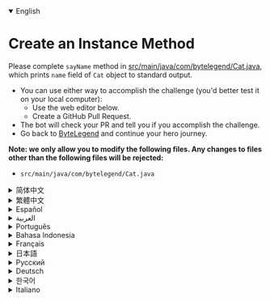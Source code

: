 <details open='true'>
<summary>English</summary>

# Create an Instance Method

Please complete `sayName` method in [src/main/java/com/bytelegend/Cat.java](https://github.com/ByteLegendQuest/java-create-instance-method/blob/main/src/main/java/com/bytelegend/Cat.java), which prints `name` field of `Cat` object to standard output.

- You can use either way to accomplish the challenge (you'd better test it on your local computer):
  - Use the web editor below.
  - Create a GitHub Pull Request.
- The bot will check your PR and tell you if you accomplish the challenge.
- Go back to [ByteLegend](https://bytelegend.com) and continue your hero journey.


**Note: we only allow you to modify the following files.
Any changes to files other than the following files will be rejected:**

- `src/main/java/com/bytelegend/Cat.java`
</details>
<details>
<summary>简体中文</summary>

# 创建<ruby>实例方法<rt>Instance Method</rt></ruby>

请补全[src/main/java/com/bytelegend/Cat.java](https://github.com/ByteLegendQuest/java-create-instance-method/blob/main/src/main/java/com/bytelegend/Cat.java)中的`sayName`方法，将`Cat`对象的`name`打印到标准输出。

- 你可以使用任意一种方法完成挑战（最好先在自己的本地电脑上测试通过）：
  - 使用下面的网页编辑器。
  - 创建一个GitHub Pull Request。
- 机器人将会检查你的回答，告诉你是否通过了挑战。
- 回到[字节传说](https://bytelegend.com)，然后继续你的英雄旅程。


**注意：我们只允许您修改以下文件，任何对其他文件的修改都会被拒绝：**

- `src/main/java/com/bytelegend/Cat.java`
</details>
<details>
<summary>繁體中文</summary>

<h1>創建實例方法</h1><p>請填寫<code class="notranslate">sayName</code>在方法<a href="https://github.com/ByteLegendQuest/java-create-instance-method/blob/main/src/main/java/com/bytelegend/Cat.java" target="_blank">的src / main / JAVA / COM / bytelegend / Cat.java</a> ，打印<code class="notranslate">name</code>的領域<code class="notranslate">Cat</code>對象到標準輸出。</p><ul><li>您可以使用任何一種方式來完成挑戰（最好在本地計算機上進行測試）：<ul><li>使用下面的網絡編輯器。</li><li>創建 GitHub 拉取請求。</li></ul></li><li>機器人將檢查您的 PR 並告訴您是否完成了挑戰。</li><li>回到<a href="https://bytelegend.com" target="_blank">ByteLegend</a> ，繼續你的英雄之旅。</li></ul><p><strong>注意：我們只允許您修改以下文件。對以下文件以外的文件的任何更改都將被拒絕：</strong></p><ul><li> <code class="notranslate">src/main/java/com/bytelegend/Cat.java</code></li></ul></details>
<details>
<summary>Español</summary>

<h1>Crear un método de instancia</h1><p> Complete el método <code class="notranslate">sayName</code> <a href="https://github.com/ByteLegendQuest/java-create-instance-method/blob/main/src/main/java/com/bytelegend/Cat.java" target="_blank">en src / main / java / com / bytelegend / Cat.java</a> , que imprime el campo de <code class="notranslate">name</code> <code class="notranslate">Cat</code> en la salida estándar.</p><ul><li> Puede usar cualquiera de las dos formas para lograr el desafío (será mejor que lo pruebe en su computadora local):<ul><li> Utilice el editor web a continuación.</li><li> Cree una solicitud de extracción de GitHub.</li></ul></li><li> El bot comprobará tus relaciones públicas y te dirá si logras el desafío.</li><li> Vuelve a <a href="https://bytelegend.com" target="_blank">ByteLegend</a> y continúa tu viaje de héroe.</li></ul><p> <strong>Nota: solo le permitimos modificar los siguientes archivos. Se rechazará cualquier cambio en archivos que no sean los siguientes:</strong></p><ul><li> <code class="notranslate">src/main/java/com/bytelegend/Cat.java</code></li></ul></details>
<details>
<summary>العربية</summary>

<h1 style=";text-align:right;direction:rtl">قم بإنشاء طريقة مثيل</h1><p style=";text-align:right;direction:rtl"> يرجى إكمال طريقة <code class="notranslate">sayName</code> <a href="https://github.com/ByteLegendQuest/java-create-instance-method/blob/main/src/main/java/com/bytelegend/Cat.java" target="_blank">في src / main / java / com / bytelegend / Cat.java</a> ، والتي تطبع حقل <code class="notranslate">name</code> <code class="notranslate">Cat</code> إلى الإخراج القياسي.</p><ul style=";text-align:right;direction:rtl"><li style=";text-align:right;direction:rtl"> يمكنك استخدام أي من الطريقتين لإنجاز التحدي (من الأفضل اختباره على جهاز الكمبيوتر المحلي الخاص بك):<ul style=";text-align:right;direction:rtl"><li style=";text-align:right;direction:rtl"> استخدم محرر الويب أدناه.</li><li style=";text-align:right;direction:rtl"> إنشاء طلب سحب على GitHub.</li></ul></li><li style=";text-align:right;direction:rtl"> سيتحقق الروبوت من العلاقات العامة الخاصة بك ويخبرك إذا أنجزت التحدي.</li><li style=";text-align:right;direction:rtl"> ارجع إلى <a href="https://bytelegend.com" target="_blank">ByteLegend وتابع</a> رحلة بطلك.</li></ul><p style=";text-align:right;direction:rtl"> <strong>ملاحظة: نسمح لك فقط بتعديل الملفات التالية. سيتم رفض أي تغييرات يتم إجراؤها على الملفات بخلاف الملفات التالية:</strong></p><ul style=";text-align:right;direction:rtl"><li style=";text-align:right;direction:rtl"> <code class="notranslate">src/main/java/com/bytelegend/Cat.java</code></li></ul></details>
<details>
<summary>Português</summary>

<h1>Criar um método de instância</h1><p> Preencha o método <code class="notranslate">sayName</code> <a href="https://github.com/ByteLegendQuest/java-create-instance-method/blob/main/src/main/java/com/bytelegend/Cat.java" target="_blank">em src / main / java / com / bytelegend / Cat.java</a> , que imprime o campo de <code class="notranslate">name</code> <code class="notranslate">Cat</code> na saída padrão.</p><ul><li> Você pode usar qualquer uma das formas para cumprir o desafio (é melhor você testá-lo em seu computador local):<ul><li> Use o editor da web abaixo.</li><li> Crie uma solicitação pull do GitHub.</li></ul></li><li> O bot verificará seu PR e lhe dirá se você cumpriu o desafio.</li><li> Volte para <a href="https://bytelegend.com" target="_blank">ByteLegend</a> e continue sua jornada de herói.</li></ul><p> <strong>Nota: nós apenas permitimos que você modifique os seguintes arquivos. Quaisquer alterações em arquivos que não sejam os seguintes serão rejeitadas:</strong></p><ul><li> <code class="notranslate">src/main/java/com/bytelegend/Cat.java</code></li></ul></details>
<details>
<summary>Bahasa Indonesia</summary>

<h1>Buat Metode Instance</h1><p> Harap lengkapi metode <code class="notranslate">sayName</code> <a href="https://github.com/ByteLegendQuest/java-create-instance-method/blob/main/src/main/java/com/bytelegend/Cat.java" target="_blank">di src/main/Java/com/bytelegend/Cat.java</a> , yang mencetak bidang <code class="notranslate">name</code> <code class="notranslate">Cat</code> ke keluaran standar.</p><ul><li> Anda dapat menggunakan salah satu cara untuk menyelesaikan tantangan (sebaiknya Anda mengujinya di komputer lokal Anda):<ul><li> Gunakan editor web di bawah ini.</li><li> Buat Permintaan Tarik GitHub.</li></ul></li><li> Bot akan memeriksa PR Anda dan memberi tahu Anda jika Anda menyelesaikan tantangan.</li><li> Kembali ke <a href="https://bytelegend.com" target="_blank">ByteLegend</a> dan lanjutkan perjalanan pahlawan Anda.</li></ul><p> <strong>Catatan: kami hanya mengizinkan Anda untuk mengubah file berikut. Setiap perubahan pada file selain file berikut akan ditolak:</strong></p><ul><li> <code class="notranslate">src/main/java/com/bytelegend/Cat.java</code></li></ul></details>
<details>
<summary>Français</summary>

<h1>Créer une méthode d&#39;instance</h1><p> Veuillez compléter la méthode <code class="notranslate">sayName</code> <a href="https://github.com/ByteLegendQuest/java-create-instance-method/blob/main/src/main/java/com/bytelegend/Cat.java" target="_blank">dans src/main/java/com/bytelegend/Cat.java</a> , qui imprime le champ de <code class="notranslate">name</code> <code class="notranslate">Cat</code> sur la sortie standard.</p><ul><li> Vous pouvez utiliser l&#39;une ou l&#39;autre manière pour relever le défi (vous feriez mieux de le tester sur votre ordinateur local) :<ul><li> Utilisez l&#39;éditeur Web ci-dessous.</li><li> Créez une demande d&#39;extraction GitHub.</li></ul></li><li> Le bot vérifiera votre PR et vous dira si vous réussissez le défi.</li><li> Retournez à <a href="https://bytelegend.com" target="_blank">ByteLegend</a> et continuez votre voyage de héros.</li></ul><p> <strong>Remarque : nous vous autorisons uniquement à modifier les fichiers suivants. Toute modification apportée aux fichiers autres que les fichiers suivants sera rejetée :</strong></p><ul><li> <code class="notranslate">src/main/java/com/bytelegend/Cat.java</code></li></ul></details>
<details>
<summary>日本語</summary>

<h1>インスタンスメソッドを作成する</h1><p><a href="https://github.com/ByteLegendQuest/java-create-instance-method/blob/main/src/main/java/com/bytelegend/Cat.java" target="_blank">src / main / java / com / bytelegend / Cat.javaの</a><code class="notranslate">sayName</code>メソッドを完了してください。これにより、 <code class="notranslate">Cat</code> <code class="notranslate">name</code>フィールドが標準出力に出力されます。</p><ul><li>どちらの方法でもチャレンジを達成できます（ローカルコンピューターでテストすることをお勧めします）。<ul><li>以下のWebエディタを使用してください。</li><li> GitHubプルリクエストを作成します。</li></ul></li><li>ボットはPRをチェックし、チャレンジを達成したかどうかを通知します。</li><li> <a href="https://bytelegend.com" target="_blank">ByteLegendに</a>戻り、ヒーローの旅を続けてください。</li></ul><p><strong>注：変更できるのは次のファイルのみです。次のファイル以外のファイルへの変更は拒否されます。</strong></p><ul><li> <code class="notranslate">src/main/java/com/bytelegend/Cat.java</code></li></ul></details>
<details>
<summary>Русский</summary>

<h1>Создать метод экземпляра</h1><p> Заполните <code class="notranslate">sayName</code> метод в <a href="https://github.com/ByteLegendQuest/java-create-instance-method/blob/main/src/main/java/com/bytelegend/Cat.java" target="_blank">SRC / основной / Java / COM / bytelegend / Cat.java</a> , который печатает <code class="notranslate">name</code> поля <code class="notranslate">Cat</code> объекта на стандартный вывод.</p><ul><li> Вы можете использовать любой способ решения задачи (лучше протестируйте его на своем локальном компьютере):<ul><li> Воспользуйтесь веб-редактором ниже.</li><li> Создайте запрос на извлечение GitHub.</li></ul></li><li> Бот проверит ваш PR и скажет, справитесь ли вы с задачей.</li><li> Вернитесь в <a href="https://bytelegend.com" target="_blank">ByteLegend</a> и продолжите свой путь героя.</li></ul><p> <strong>Примечание: мы разрешаем вам изменять только следующие файлы. Любые изменения в файлах, кроме следующих, будут отклонены:</strong></p><ul><li> <code class="notranslate">src/main/java/com/bytelegend/Cat.java</code></li></ul></details>
<details>
<summary>Deutsch</summary>

<h1>Erstellen Sie eine Instanzmethode</h1><p> Bitte füllen <code class="notranslate">sayName</code> Methode in <a href="https://github.com/ByteLegendQuest/java-create-instance-method/blob/main/src/main/java/com/bytelegend/Cat.java" target="_blank">src / main / java / com / bytelegend / Cat.java</a> , der druckt <code class="notranslate">name</code> des Feldes <code class="notranslate">Cat</code> Standardausgabeobjekt.</p><ul><li> Sie können die Herausforderung auf beide Arten meistern (am besten testen Sie sie auf Ihrem lokalen Computer):<ul><li> Verwenden Sie den untenstehenden Web-Editor.</li><li> Erstellen Sie eine GitHub-Pull-Anfrage.</li></ul></li><li> Der Bot überprüft Ihre PR und teilt Ihnen mit, ob Sie die Herausforderung meistern.</li><li> Gehen Sie zurück zu <a href="https://bytelegend.com" target="_blank">ByteLegend</a> und setzen Sie Ihre Heldenreise fort.</li></ul><p> <strong>Hinweis: Wir erlauben Ihnen nur, die folgenden Dateien zu ändern. Alle Änderungen an Dateien, die nicht die folgenden Dateien sind, werden abgelehnt:</strong></p><ul><li> <code class="notranslate">src/main/java/com/bytelegend/Cat.java</code></li></ul></details>
<details>
<summary>한국어</summary>

<h1>인스턴스 메소드 생성</h1><p> <a href="https://github.com/ByteLegendQuest/java-create-instance-method/blob/main/src/main/java/com/bytelegend/Cat.java" target="_blank">src/main/java/com/bytelegend/Cat.java</a> <code class="notranslate">sayName</code> 메소드를 완성하여 <code class="notranslate">Cat</code> <code class="notranslate">name</code> 필드를 표준 출력으로 출력합니다.</p><ul><li> 두 가지 방법 중 하나를 사용하여 도전 과제를 수행할 수 있습니다(로컬 컴퓨터에서 테스트하는 것이 좋습니다).<ul><li> 아래 웹 편집기를 사용하십시오.</li><li> GitHub 풀 요청을 만듭니다.</li></ul></li><li> 봇은 PR을 확인하고 도전 과제를 달성했는지 알려줍니다.</li><li> <a href="https://bytelegend.com" target="_blank">ByteLegend로</a> 돌아가 영웅 여정을 계속하세요.</li></ul><p> <strong>참고: 다음 파일만 수정할 수 있습니다. 다음 파일 이외의 파일에 대한 모든 변경 사항은 거부됩니다.</strong></p><ul><li> <code class="notranslate">src/main/java/com/bytelegend/Cat.java</code></li></ul></details>
<details>
<summary>Italiano</summary>

<h1>Crea un metodo di istanza</h1><p> Completare il metodo <code class="notranslate">sayName</code> <a href="https://github.com/ByteLegendQuest/java-create-instance-method/blob/main/src/main/java/com/bytelegend/Cat.java" target="_blank">in src/main/java/com/bytelegend/Cat.java</a> , che stampa il campo del <code class="notranslate">name</code> <code class="notranslate">Cat</code> sull&#39;output standard.</p><ul><li> Puoi utilizzare entrambi i modi per completare la sfida (farai meglio a testarla sul tuo computer locale):<ul><li> Usa l&#39;editor web qui sotto.</li><li> Crea una richiesta pull GitHub.</li></ul></li><li> Il bot controllerà il tuo PR e ti dirà se hai portato a termine la sfida.</li><li> Torna su <a href="https://bytelegend.com" target="_blank">ByteLegend</a> e continua il tuo viaggio da eroe.</li></ul><p> <strong>Nota: ti permettiamo di modificare solo i seguenti file. Qualsiasi modifica ai file diversi dai seguenti file verrà rifiutata:</strong></p><ul><li> <code class="notranslate">src/main/java/com/bytelegend/Cat.java</code></li></ul></details>